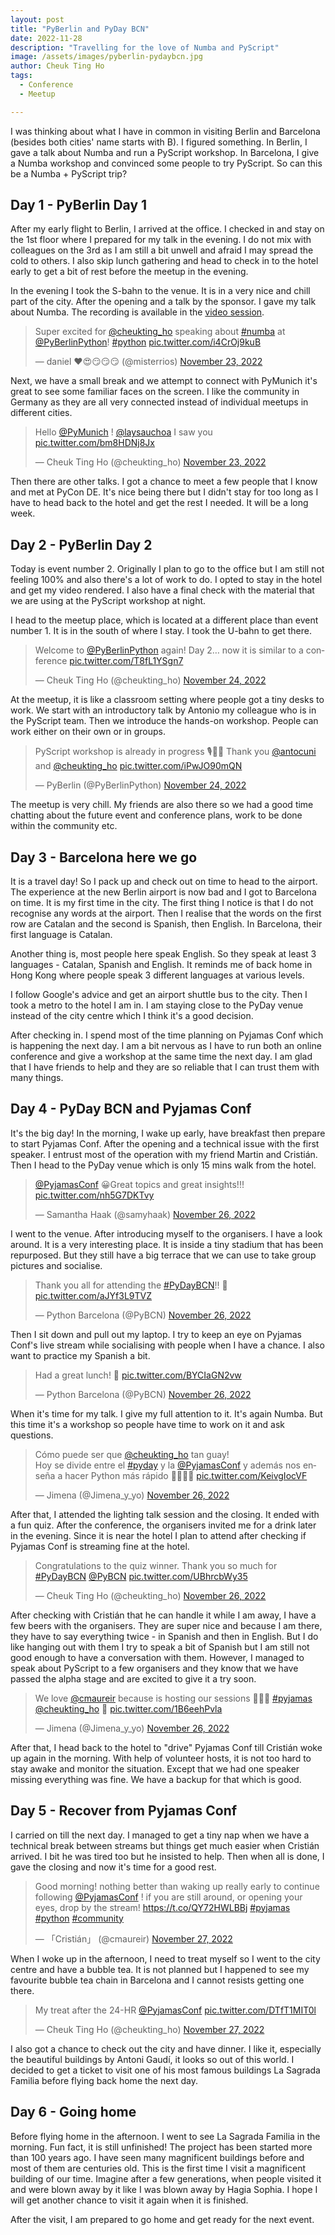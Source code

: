 ```yaml
---
layout: post
title: "PyBerlin and PyDay BCN"
date: 2022-11-28
description: "Travelling for the love of Numba and PyScript"
image: /assets/images/pyberlin-pydaybcn.jpg
author: Cheuk Ting Ho
tags:
  - Conference
  - Meetup

---
```


I was thinking about what I have in common in visiting Berlin and Barcelona (besides both cities' name starts with B). I figured something. In Berlin, I gave a talk about Numba and run a PyScript workshop. In Barcelona, I give a Numba workshop and convinced some people to try PyScript. So can this be a Numba + PyScript trip?

## Day 1 - PyBerlin Day 1

After my early flight to Berlin, I arrived at the office. I checked in and stay on the 1st floor where I prepared for my talk in the evening. I do not mix with colleagues on the 3rd as I am still a bit unwell and afraid I may spread the cold to others. I also skip lunch gathering and head to check in to the hotel early to get a bit of rest before the meetup in the evening.

In the evening I took the S-bahn to the venue. It is in a very nice and chill part of the city. After the opening and a talk by the sponsor. I gave my talk about Numba. The recording is available in the [video session](/videos/bY96j3fZ6WY/).

<blockquote class="twitter-tweet"><p lang="en" dir="ltr">Super excited for <a href="https://twitter.com/cheukting_ho?ref_src=twsrc%5Etfw">@cheukting_ho</a> speaking about <a href="https://twitter.com/hashtag/numba?src=hash&amp;ref_src=twsrc%5Etfw">#numba</a> at <a href="https://twitter.com/PyBerlinPython?ref_src=twsrc%5Etfw">@PyBerlinPython</a>! <a href="https://twitter.com/hashtag/python?src=hash&amp;ref_src=twsrc%5Etfw">#python</a> <a href="https://t.co/i4CrOj9kuB">pic.twitter.com/i4CrOj9kuB</a></p>&mdash; daniel ❤️😍😏😏😏 (@misterrios) <a href="https://twitter.com/misterrios/status/1595479577828245510?ref_src=twsrc%5Etfw">November 23, 2022</a></blockquote> <script async src="https://platform.twitter.com/widgets.js" charset="utf-8"></script>

Next, we have a small break and we attempt to connect with PyMunich it's great to see some familiar faces on the screen. I like the community in Germany as they are all very connected instead of individual meetups in different cities.

<blockquote class="twitter-tweet" data-conversation="none"><p lang="en" dir="ltr">Hello <a href="https://twitter.com/PyMunich?ref_src=twsrc%5Etfw">@PyMunich</a> ! <a href="https://twitter.com/laysauchoa?ref_src=twsrc%5Etfw">@laysauchoa</a> I saw you <a href="https://t.co/bm8HDNj8Jx">pic.twitter.com/bm8HDNj8Jx</a></p>&mdash; Cheuk Ting Ho (@cheukting_ho) <a href="https://twitter.com/cheukting_ho/status/1595475088316538881?ref_src=twsrc%5Etfw">November 23, 2022</a></blockquote> <script async src="https://platform.twitter.com/widgets.js" charset="utf-8"></script>

Then there are other talks. I got a chance to meet a few people that I know and met at PyCon DE. It's nice being there but I didn't stay for too long as I have to head back to the hotel and get the rest I needed. It will be a long week.

## Day 2 - PyBerlin Day 2

Today is event number 2. Originally I plan to go to the office but I am still not feeling 100% and also there's a lot of work to do. I opted to stay in the hotel and get my video rendered. I also have a final check with the material that we are using at the PyScript workshop at night.

I head to the meetup place, which is located at a different place than event number 1. It is in the south of where I stay. I took the U-bahn to get there.

<blockquote class="twitter-tweet"><p lang="en" dir="ltr">Welcome to <a href="https://twitter.com/PyBerlinPython?ref_src=twsrc%5Etfw">@PyBerlinPython</a> again! Day 2… now it is similar to a conference <a href="https://t.co/T8fL1YSgn7">pic.twitter.com/T8fL1YSgn7</a></p>&mdash; Cheuk Ting Ho (@cheukting_ho) <a href="https://twitter.com/cheukting_ho/status/1595834508611358725?ref_src=twsrc%5Etfw">November 24, 2022</a></blockquote> <script async src="https://platform.twitter.com/widgets.js" charset="utf-8"></script>

At the meetup, it is like a classroom setting where people got a tiny desks to work. We start with an introductory talk by Antonio my colleague who is in the PyScript team. Then we introduce the hands-on workshop. People can work either on their own or in groups.

<blockquote class="twitter-tweet"><p lang="en" dir="ltr">PyScript workshop is already in progress 🎙️🐍✨ Thank you <a href="https://twitter.com/antocuni?ref_src=twsrc%5Etfw">@antocuni</a> and <a href="https://twitter.com/cheukting_ho?ref_src=twsrc%5Etfw">@cheukting_ho</a> <a href="https://t.co/iPwJO90mQN">pic.twitter.com/iPwJO90mQN</a></p>&mdash; PyBerlin (@PyBerlinPython) <a href="https://twitter.com/PyBerlinPython/status/1595848395490746368?ref_src=twsrc%5Etfw">November 24, 2022</a></blockquote> <script async src="https://platform.twitter.com/widgets.js" charset="utf-8"></script>

The meetup is very chill. My friends are also there so we had a good time chatting about the future event and conference plans, work to be done within the community etc.

## Day 3 - Barcelona here we go

It is a travel day! So I pack up and check out on time to head to the airport. The experience at the new Berlin airport is now bad and I got to Barcelona on time. It is my first time in the city. The first thing I notice is that I do not recognise any words at the airport. Then I realise that the words on the first row are Catalan and the second is Spanish, then English. In Barcelona, their first language is Catalan.

Another thing is, most people here speak English. So they speak at least 3 languages - Catalan, Spanish and English. It reminds me of back home in Hong Kong where people speak 3 different languages at various levels.

I follow Google's advice and get an airport shuttle bus to the city. Then I took a metro to the hotel I am in. I am staying close to the PyDay venue instead of the city centre which I think it's a good decision.

After checking in. I spend most of the time planning on Pyjamas Conf which is happening the next day. I am a bit nervous as I have to run both an online conference and give a workshop at the same time the next day. I am glad that I have friends to help and they are so reliable that I can trust them with many things.

## Day 4 - PyDay BCN and Pyjamas Conf

It's the big day! In the morning, I wake up early, have breakfast then prepare to start Pyjamas Conf. After the opening and a technical issue with the first speaker. I entrust most of the operation with my friend Martin and Cristián. Then I head to the PyDay venue which is only 15 mins walk from the hotel.

<blockquote class="twitter-tweet"><p lang="en" dir="ltr"><a href="https://twitter.com/PyjamasConf?ref_src=twsrc%5Etfw">@PyjamasConf</a> 😀Great topics and great insights!!! <a href="https://t.co/nh5G7DKTvy">pic.twitter.com/nh5G7DKTvy</a></p>&mdash; Samantha Haak (@samyhaak) <a href="https://twitter.com/samyhaak/status/1596486121542012928?ref_src=twsrc%5Etfw">November 26, 2022</a></blockquote> <script async src="https://platform.twitter.com/widgets.js" charset="utf-8"></script>

I went to the venue. After introducing myself to the organisers. I have a look around. It is a very interesting place. It is inside a tiny stadium that has been repurposed. But they still have a big terrace that we can use to take group pictures and socialise.

<blockquote class="twitter-tweet" data-conversation="none"><p lang="en" dir="ltr">Thank you all for attending the <a href="https://twitter.com/hashtag/PyDayBCN?src=hash&amp;ref_src=twsrc%5Etfw">#PyDayBCN</a>!! 🥰 <a href="https://t.co/aJYf3L9TVZ">pic.twitter.com/aJYf3L9TVZ</a></p>&mdash; Python Barcelona (@PyBCN) <a href="https://twitter.com/PyBCN/status/1596567778798014466?ref_src=twsrc%5Etfw">November 26, 2022</a></blockquote> <script async src="https://platform.twitter.com/widgets.js" charset="utf-8"></script>

Then I sit down and pull out my laptop. I try to keep an eye on Pyjamas Conf's live stream while socialising with people when I have a chance. I also want to practice my Spanish a bit.

<blockquote class="twitter-tweet" data-conversation="none"><p lang="en" dir="ltr">Had a great lunch! 🍴 <a href="https://t.co/BYCIaGN2vw">pic.twitter.com/BYCIaGN2vw</a></p>&mdash; Python Barcelona (@PyBCN) <a href="https://twitter.com/PyBCN/status/1596494809623326720?ref_src=twsrc%5Etfw">November 26, 2022</a></blockquote> <script async src="https://platform.twitter.com/widgets.js" charset="utf-8"></script>

When it's time for my talk. I give my full attention to it. It's again Numba. But this time it's a workshop so people have time to work on it and ask questions.

<blockquote class="twitter-tweet"><p lang="es" dir="ltr">Cómo puede ser que <a href="https://twitter.com/cheukting_ho?ref_src=twsrc%5Etfw">@cheukting_ho</a> tan guay!<br>Hoy se divide entre el <a href="https://twitter.com/hashtag/pyday?src=hash&amp;ref_src=twsrc%5Etfw">#pyday</a> y la <a href="https://twitter.com/PyjamasConf?ref_src=twsrc%5Etfw">@PyjamasConf</a> y además nos enseña a hacer Python más rápido 👏🏻👏🏻 <a href="https://t.co/KeivgIocVF">pic.twitter.com/KeivgIocVF</a></p>&mdash; Jimena (@Jimena_y_yo) <a href="https://twitter.com/Jimena_y_yo/status/1596543834414256129?ref_src=twsrc%5Etfw">November 26, 2022</a></blockquote> <script async src="https://platform.twitter.com/widgets.js" charset="utf-8"></script>

After that, I attended the lighting talk session and the closing. It ended with a fun quiz. After the conference, the organisers invited me for a drink later in the evening. Since it is near the hotel I plan to attend after checking if Pyjamas Conf is streaming fine at the hotel.

<blockquote class="twitter-tweet"><p lang="en" dir="ltr">Congratulations to the quiz winner. Thank you so much for <a href="https://twitter.com/hashtag/PyDayBCN?src=hash&amp;ref_src=twsrc%5Etfw">#PyDayBCN</a> <a href="https://twitter.com/PyBCN?ref_src=twsrc%5Etfw">@PyBCN</a> <a href="https://t.co/UBhrcbWy35">pic.twitter.com/UBhrcbWy35</a></p>&mdash; Cheuk Ting Ho (@cheukting_ho) <a href="https://twitter.com/cheukting_ho/status/1596551527434518530?ref_src=twsrc%5Etfw">November 26, 2022</a></blockquote> <script async src="https://platform.twitter.com/widgets.js" charset="utf-8"></script>

After checking with Cristián that he can handle it while I am away, I have a few beers with the organisers. They are super nice and because I am there, they have to say everything twice - in Spanish and then in English. But I do like hanging out with them I try to speak a bit of Spanish but I am still not good enough to have a conversation with them. However, I managed to speak about PyScript to a few organisers and they know that we have passed the alpha stage and are excited to give it a try soon.

<blockquote class="twitter-tweet"><p lang="en" dir="ltr">We love <a href="https://twitter.com/cmaureir?ref_src=twsrc%5Etfw">@cmaureir</a> because is hosting our sessions 🙈💖💖 <a href="https://twitter.com/hashtag/pyjamas?src=hash&amp;ref_src=twsrc%5Etfw">#pyjamas</a> <a href="https://twitter.com/cheukting_ho?ref_src=twsrc%5Etfw">@cheukting_ho</a> 🍻 <a href="https://t.co/1B6eehPvla">pic.twitter.com/1B6eehPvla</a></p>&mdash; Jimena (@Jimena_y_yo) <a href="https://twitter.com/Jimena_y_yo/status/1596652402387865600?ref_src=twsrc%5Etfw">November 26, 2022</a></blockquote> <script async src="https://platform.twitter.com/widgets.js" charset="utf-8"></script>

After that, I head back to the hotel to "drive" Pyjamas Conf till Cristián woke up again in the morning. With help of volunteer hosts, it is not too hard to stay awake and monitor the situation. Except that we had one speaker missing everything was fine. We have a backup for that which is good.

## Day 5 - Recover from Pyjamas Conf

I carried on till the next day. I managed to get a tiny nap when we have a technical break between streams but things get much easier when Cristián arrived. I bit he was tired too but he insisted to help. Then when all is done, I gave the closing and now it's time for a good rest.

<blockquote class="twitter-tweet"><p lang="en" dir="ltr">Good morning! nothing better than waking up really early to continue following <a href="https://twitter.com/PyjamasConf?ref_src=twsrc%5Etfw">@PyjamasConf</a> ! if you are still around, or opening your eyes, drop by the stream! <a href="https://t.co/QY72HWLBBj">https://t.co/QY72HWLBBj</a> <a href="https://twitter.com/hashtag/pyjamas?src=hash&amp;ref_src=twsrc%5Etfw">#pyjamas</a> <a href="https://twitter.com/hashtag/python?src=hash&amp;ref_src=twsrc%5Etfw">#python</a> <a href="https://twitter.com/hashtag/community?src=hash&amp;ref_src=twsrc%5Etfw">#community</a></p>&mdash; 「Cristián」 (@cmaureir) <a href="https://twitter.com/cmaureir/status/1596739529578545152?ref_src=twsrc%5Etfw">November 27, 2022</a></blockquote> <script async src="https://platform.twitter.com/widgets.js" charset="utf-8"></script>

When I woke up in the afternoon, I need to treat myself so I went to the city centre and have a bubble tea. It is not planned but I happened to see my favourite bubble tea chain in Barcelona and I cannot resists getting one there.

<blockquote class="twitter-tweet"><p lang="en" dir="ltr">My treat after the 24-HR <a href="https://twitter.com/PyjamasConf?ref_src=twsrc%5Etfw">@PyjamasConf</a> <a href="https://t.co/DTfT1MIT0l">pic.twitter.com/DTfT1MIT0l</a></p>&mdash; Cheuk Ting Ho (@cheukting_ho) <a href="https://twitter.com/cheukting_ho/status/1596857978660876288?ref_src=twsrc%5Etfw">November 27, 2022</a></blockquote> <script async src="https://platform.twitter.com/widgets.js" charset="utf-8"></script>

I also got a chance to check out the city and have dinner. I like it, especially the beautiful buildings by Antoni Gaudí, it looks so out of this world. I decided to get a ticket to visit one of his most famous buildings La Sagrada Familia before flying back home the next day.

## Day 6 - Going home

Before flying home in the afternoon. I went to see La Sagrada Familia in the morning. Fun fact, it is still unfinished! The project has been started more than 100 years ago. I have seen many magnificent buildings before and most of them are centuries old. This is the first time I visit a magnificent building of our time. Imagine after a few generations, when people visited it and were blown away by it like I was blown away by Hagia Sophia. I hope I will get another chance to visit it again when it is finished.

After the visit, I am prepared to go home and get ready for the next event.
